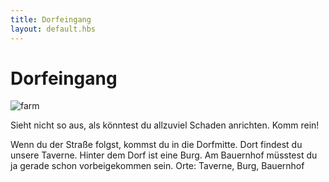 ```yaml
---
title: Dorfeingang
layout: default.hbs
---
```


# Dorfeingang

![farm](/assets/images/farm.png)

Sieht nicht so aus, als könntest du allzuviel Schaden anrichten. Komm rein!

Wenn du der Straße folgst, kommst du in die Dorfmitte. Dort findest du unsere Taverne. Hinter dem Dorf ist eine Burg. Am Bauernhof müsstest du ja gerade schon vorbeigekommen sein.
Orte: Taverne, Burg, Bauernhof
